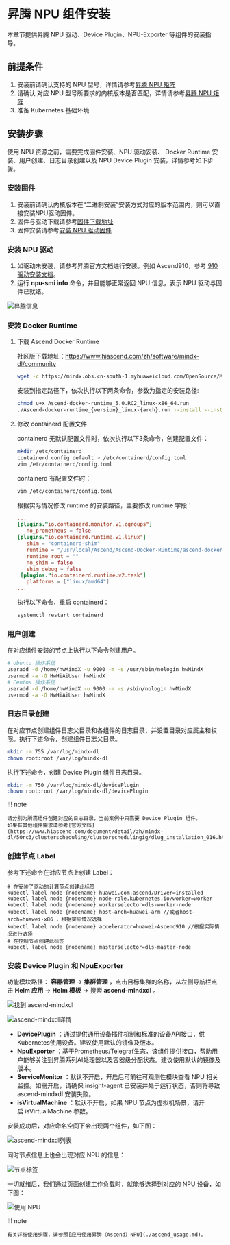 # 昇腾 NPU 组件安装

本章节提供昇腾 NPU 驱动、Device Plugin、NPU-Exporter 等组件的安装指导。

## 前提条件

1. 安装前请确认支持的 NPU 型号，详情请参考[昇腾 NPU 矩阵](../gpu_matrix.md)
2. 请确认 对应 NPU 型号所要求的内核版本是否匹配，详情请参考[昇腾 NPU 矩阵](../gpu_matrix.md)
3. 准备 Kubernetes 基础环境

## 安装步骤

使用 NPU 资源之前，需要完成固件安装、NPU 驱动安装、 Docker Runtime 安装、用户创建、日志目录创建以及 NPU Device Plugin 安装，详情参考如下步骤。

### 安装固件

1. 安装前请确认内核版本在“二进制安装”安装方式对应的版本范围内，则可以直接安装NPU驱动固件。
2. 固件与驱动下载请参考[固件下载地址](https://www.hiascend.com/zh/hardware/firmware-drivers/community?product=2&model=15&cann=6.3.RC2.alpha005&driver=1.0.20.alpha)
3. 固件安装请参考[安装 NPU 驱动固件](https://www.hiascend.com/document/detail/zh/quick-installation/23.0.RC2/quickinstg/800_3000/quickinstg_800_3000_0001.html)

### 安装 NPU 驱动

1. 如驱动未安装，请参考昇腾官方文档进行安装。例如 Ascend910，参考
   [910 驱动安装文档](https://www.hiascend.com/document/detail/zh/Atlas%20200I%20A2/23.0.RC3/EP/installationguide/Install_87.html)。
2. 运行 __npu-smi info__ 命令，并且能够正常返回 NPU 信息，表示 NPU 驱动与固件已就绪。

![昇腾信息](../../../../images/npu-smi-info.png)

### 安装 Docker Runtime

1. 下载 Ascend Docker Runtime

    社区版下载地址：https://www.hiascend.com/zh/software/mindx-dl/community

    ```sh
    wget -c https://mindx.obs.cn-south-1.myhuaweicloud.com/OpenSource/MindX/MindX%205.0.RC2/MindX%20DL%205.0.RC2/Ascend-docker-runtime_5.0.RC2_linux-x86_64.run
    ```

    安装到指定路径下，依次执行以下两条命令，参数为指定的安装路径:

    ```sh
    chmod u+x Ascend-docker-runtime_5.0.RC2_linux-x86_64.run 
    ./Ascend-docker-runtime_{version}_linux-{arch}.run --install --install-path=<path>
    ```

2. 修改 containerd 配置文件

    containerd 无默认配置文件时，依次执行以下3条命令，创建配置文件：

    ```bash
    mkdir /etc/containerd 
    containerd config default > /etc/containerd/config.toml 
    vim /etc/containerd/config.toml
    ```

    containerd 有配置文件时：

    ```bash
    vim /etc/containerd/config.toml
    ```

    根据实际情况修改 runtime 的安装路径，主要修改 runtime 字段：

    ```toml
    ... 
    [plugins."io.containerd.monitor.v1.cgroups"]
       no_prometheus = false  
    [plugins."io.containerd.runtime.v1.linux"]
       shim = "containerd-shim"
       runtime = "/usr/local/Ascend/Ascend-Docker-Runtime/ascend-docker-runtime"
       runtime_root = ""
       no_shim = false
       shim_debug = false
     [plugins."io.containerd.runtime.v2.task"]
       platforms = ["linux/amd64"]
    ...
    ```

    执行以下命令，重启 containerd：

    ```bash
    systemctl restart containerd
    ```

### 用户创建

在对应组件安装的节点上执行以下命令创建用户。

```sh
# Ubuntu 操作系统
useradd -d /home/hwMindX -u 9000 -m -s /usr/sbin/nologin hwMindX
usermod -a -G HwHiAiUser hwMindX
# Centos 操作系统
useradd -d /home/hwMindX -u 9000 -m -s /sbin/nologin hwMindX
usermod -a -G HwHiAiUser hwMindX
```

### 日志目录创建

在对应节点创建组件日志父目录和各组件的日志目录，并设置目录对应属主和权限。执行下述命令，创建组件日志父目录。

```bash
mkdir -m 755 /var/log/mindx-dl
chown root:root /var/log/mindx-dl
```

执行下述命令，创建 Device Plugin 组件日志目录。

```bash
mkdir -m 750 /var/log/mindx-dl/devicePlugin
chown root:root /var/log/mindx-dl/devicePlugin
```

!!! note

    请分别为所需组件创建对应的日志目录，当前案例中只需要 Device Plugin 组件。
    如果有其他组件需求请参考[官方文档](https://www.hiascend.com/document/detail/zh/mindx-dl/50rc3/clusterscheduling/clusterschedulingig/dlug_installation_016.html)

### 创建节点 Label

参考下述命令在对应节点上创建 Label：

```shell
# 在安装了驱动的计算节点创建此标签
kubectl label node {nodename} huawei.com.ascend/Driver=installed
kubectl label node {nodename} node-role.kubernetes.io/worker=worker
kubectl label node {nodename} workerselector=dls-worker-node
kubectl label node {nodename} host-arch=huawei-arm //或者host-arch=huawei-x86 ，根据实际情况选择
kubectl label node {nodename} accelerator=huawei-Ascend910 //根据实际情况进行选择
# 在控制节点创建此标签
kubectl label node {nodename} masterselector=dls-master-node
```

### 安装 Device Plugin 和 NpuExporter
  
功能模块路径： __容器管理__ -> __集群管理__ ，点击目标集群的名称，从左侧导航栏点击 __Helm 应用__ -> __Helm 模板__ -> 搜索 __ascend-mindxdl__ 。

![找到 ascend-mindxdl](../images/ascend-mindxdl.png)

![ascend-mindxdl详情](../images/detail-ascend.png)

-  __DevicePlugin__ ：通过提供通用设备插件机制和标准的设备API接口，供Kubernetes使用设备。建议使用默认的镜像及版本。
-  __NpuExporter__ ：基于Prometheus/Telegraf生态，该组件提供接口，帮助用户能够关注到昇腾系列AI处理器以及容器级分配状态。建议使用默认的镜像及版本。
-   __ServiceMonitor__ ：默认不开启，开启后可前往可观测性模块查看 NPU 相关监控。如需开启，请确保 insight-agent 已安装并处于运行状态，否则将导致 ascend-mindxdl 安装失败。
-   __isVirtualMachine__ ：默认不开启，如果 NPU 节点为虚拟机场景，请开启 isVirtualMachine 参数。

安装成功后，对应命名空间下会出现两个组件，如下图：

![ascend-mindxdl列表](../images/list-ascend-mindxdl.png)

同时节点信息上也会出现对应 NPU 的信息：

![节点标签](../images/label-ascend-mindxdl.png)

一切就绪后，我们通过页面创建工作负载时，就能够选择到对应的 NPU 设备，如下图：

![使用 NPU](../images/use-ascend-mindxdl.png)

!!! note

    有关详细使用步骤，请参照[应用使用昇腾（Ascend）NPU](./ascend_usage.md)。
